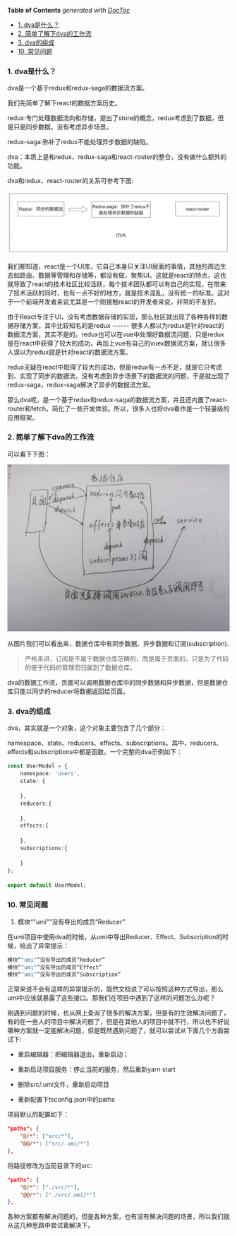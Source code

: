 <!-- START doctoc generated TOC please keep comment here to allow auto update -->
<!-- DON'T EDIT THIS SECTION, INSTEAD RE-RUN doctoc TO UPDATE -->
**Table of Contents**  *generated with [DocToc](https://github.com/thlorenz/doctoc)*

- [1. dva是什么？](#1-dva%E6%98%AF%E4%BB%80%E4%B9%88)
- [2. 简单了解下dva的工作流](#2-%E7%AE%80%E5%8D%95%E4%BA%86%E8%A7%A3%E4%B8%8Bdva%E7%9A%84%E5%B7%A5%E4%BD%9C%E6%B5%81)
- [3. dva的组成](#3-dva%E7%9A%84%E7%BB%84%E6%88%90)
- [10. 常见问题](#10-%E5%B8%B8%E8%A7%81%E9%97%AE%E9%A2%98)

<!-- END doctoc generated TOC please keep comment here to allow auto update -->

### 1. dva是什么？

dva是一个基于redux和redux-saga的数据流方案。

我们先简单了解下react的数据方案历史。

redux:专门处理数据流向和存储，提出了store的概念，redux考虑到了数据，但是只是同步数据，没有考虑异步场景。

redux-saga:弥补了redux不能处理异步数据的缺陷。

dva：本质上是和redux、redux-saga和react-router的整合，没有做什么额外的功能。

dva和redux、react-router的关系可参考下图:

![dva和redux、react-router的关系](./images/i13.png)

我们都知道，react是一个UI库，它自己本身只关注UI层面的事情，其他的周边生态如路由、数据等管理和存储等，都没有做，聚焦UI。这就是react的特点，这也就导致了react的技术社区比较活跃，每个技术团队都可以有自己的实现，在带来了技术活跃的同时，也有一点不好的地方，就是技术混乱，没有统一的标准。这对于一个前端开发者来说尤其是一个刚接触react的开发者来说，非常的不友好。

由于React专注于UI，没有考虑数据存储的实现，那么社区就出现了各种各样的数据存储方案，其中比较知名的是redux ------ 很多人都以为redux是针对react的数据流方案，其实不是的。redux也可以在vue中处理好数据流问题，只是redux是在react中获得了较大的成功，再加上vue有自己的vuex数据流方案，就让很多人误以为redux就是针对react的数据流方案。

redux无疑在react中取得了较大的成功，但是redux有一点不足，就是它只考虑到、实现了同步的数据流，没有考虑到异步场景下的数据流的问题，于是就出现了redux-saga，redux-saga解决了异步的数据流方案。

那么dva呢，是一个基于redux和redux-saga的数据流方案，并且还内置了react-router和fetch，简化了一些开发体验。所以，很多人也将dva看作是一个轻量级的应用框架。

### 2. 简单了解下dva的工作流

可以看下下图：

![dva工作流](./images/i11.png)

从图片我们可以看出来，数据仓库中有同步数据、异步数据和订阅(subscription).

> 严格来讲，订阅是不属于数据仓库范畴的，而是属于页面的，只是为了代码的便于代码的管理而归属到了数据仓库。

dva的数据工作流，页面可以调用数据仓库中的同步数据和异步数据，但是数据仓库只能以同步的reducer将数据返回给页面。

### 3. dva的组成

dva，其实就是一个对象，这个对象主要包含了几个部分：

namespace、state、reducers、effects、subscriptions。其中，reducers、effects和subscriptions中都是函数。一个完整的dva示例如下：

```ts
const UserModel = {
    namespace: 'users',
    state: {

    },
    reducers:{

    },
    effects:{

    },
    subscriptions:{

    }
};

export default UserModel;
```


### 10. 常见问题

1. 模块“"umi"”没有导出的成员“Reducer”

在umi项目中使用dva的时候，从umi中导出Reducer、Effect、Subscription的时候，给出了异常提示：

```ts
模块“"umi"”没有导出的成员“Reducer”
模块“"umi"”没有导出的成员“Effect”
模块“"umi"”没有导出的成员“Subscription”
```

正常来说不会有这样的异常提示的，既然文档说了可以按照这种方式导出，那么umi中应该就暴露了这些接口。那我们在项目中遇到了这样的问题怎么办呢？

刚遇到问题的时候，也从网上查询了很多的解决方案，但是有的生效解决问题了，有的在一些人的项目中解决问题了，但是在其他人的项目中就不行，所以也不好说哪种方案就一定能解决问题，但是既然遇到问题了，就可以尝试从下面几个方面尝试下:

- 重启编辑器：把编辑器退出，重新启动；

- 重新启动项目服务：停止当前的服务，然后重新yarn start

- 删除src/.umi文件，重新启动项目

- 重新配置下tsconfig.json中的paths

项目默认的配置如下：
```json
"paths": {
    "@/*": ["src/*"],
    "@@/*": ["src/.umi/*"]
},
```

将路径修改为当前目录下的src:

```json
"paths": {
    "@/*": ["./src/*"],
    "@@/*": ["./src/.umi/*"]
},
```

各种方案都有解决问题的，但是各种方案，也有没有解决问题的场景，所以我们就从这几种思路中尝试着解决下。